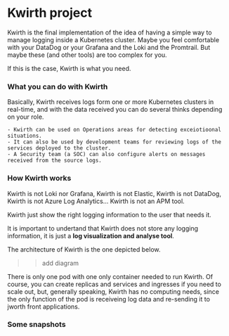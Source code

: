 # Kwirth project
Kwirth is the final implementation of the idea of having a simple way to manage logging inside a Kubernetes cluster. Maybe you feel comfortable with your DataDog or your Grafana and the Loki and the Promtrail. But maybe these (and other tools) are too complex for you.

If this is the case, Kwirth is what you need.

### What you can do with Kwirth
Basically, Kwirth receives logs form one or more Kubernetes clusters in real-time, and with the data received you can do several thinks depending on your role.

    - Kwirth can be used on Operations areas for detecting exceiotioonal situations.
    - It can also be used by development teams for reviewing logs of the services deployed to the cluster.
    - A Security team (a SOC) can also configure alerts on messages received from the source logs.

### How Kwirth works
Kwirth is not Loki nor Grafana, Kwirth is not Elastic, Kwirth is not DataDog, Kwirth is not Azure Log Analytics... Kwirth is not an APM tool.

Kwirth just show the right logging information to the user that needs it.

It is important to undertand that Kwirth does not store any logging information, it is just a **log visualization and analyse tool**.

The architecture of Kwirth is the one depicted below.

>>add diagram

There is only one pod with one only container needed to run Kwirth. Of course, you can create replicas and services and ingresses if you need to scale out, but, generally speaking, Kwirth has no computing needs, since the only function of the pod is receiveing log data and re-sending it to jworth front applications.

### Some snapshots
